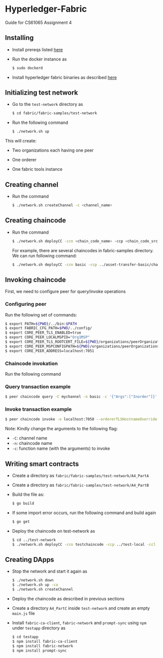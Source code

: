 
# Hyperledger-Fabric

Guide for CS61065 Assignment 4


## Installing

- Install prereqs listed [here](https://hyperledger-fabric.readthedocs.io/en/release-2.2/prereqs.html)

- Run the docker instance as
    ```bash
  $ sudo dockerd
    ```
- Install hyperledger fabric binaries as described [here](https://hyperledger-fabric.readthedocs.io/en/release-2.2/install.html)

## Initializing test network

- Go to the `test-network` directory as

    ```bash
  $ cd fabric/fabric-samples/test-network
    ```
- Run the following command
  ```bash
  $ ./network.sh up
    ```

This will create:

- Two organizations each having one peer

- One orderer

- One fabric tools instance

## Creating channel

- Run the command

    ```bash
  $ ./network.sh createChannel -c <channel_name>
    ```
## Creating chaincode

- Run the command

    ```bash
  $ ./network.sh deployCC -ccn <chain_code_name> -ccp <chain_code_src_path> -ccl <language> -c <channel_name>
    ```
  For example, there are several chaincodes in fabric-samples directory. We can run following command:
    ```bash
  $ ./network.sh deployCC -ccn basic -ccp ../asset-transfer-basic/chaincode-go -ccl go
    ```

## Invoking chaincode
First, we need to configure peer for query/invoke operations

### Configuring peer
Run the following set of commands:
```bash
$ export PATH=${PWD}/../bin:$PATH
$ export FABRIC_CFG_PATH=$PWD/../config/
$ export CORE_PEER_TLS_ENABLED=true
$ export CORE_PEER_LOCALMSPID="Org1MSP"
$ export CORE_PEER_TLS_ROOTCERT_FILE=${PWD}/organizations/peerOrganizations/org1.example.com/peers/peer0.org1.example.com/tls/ca.crt
$ export CORE_PEER_MSPCONFIGPATH=${PWD}/organizations/peerOrganizations/org1.example.com/users/Admin@org1.example.com/msp
$ export CORE_PEER_ADDRESS=localhost:7051
```
### Chaincode invokation
Run the following command

### Query transaction example
```bash
$ peer chaincode query -C mychannel -n basic -c '{"Args":["Inorder"]}'
```
### Invoke transaction example
```bash
$ peer chaincode invoke -o localhost:7050 --ordererTLSHostnameOverride orderer.example.com --tls --cafile "${PWD}/organizations/ordererOrganizations/example.com/orderers/orderer.example.com/msp/tlscacerts/tlsca.example.com-cert.pem" -C mychannel -n basic --peerAddresses localhost:7051 --tlsRootCertFiles "${PWD}/organizations/peerOrganizations/org1.example.com/peers/peer0.org1.example.com/tls/ca.crt" --peerAddresses localhost:9051 --tlsRootCertFiles "${PWD}/organizations/peerOrganizations/org2.example.com/peers/peer0.org2.example.com/tls/ca.crt" -c '{"function":"InitLedger","Args":[]}'
```
Note: Kindly change the arguments to the following flag:
- `-C`: channel name
- `-n`: chaincode name
- `-c`: function name (with the arguments) to invoke

## Writing smart contracts
- Create a directory as `fabric/fabric-samples/test-network/A4_PartA`
- Create a directory as `fabric/fabric-samples/test-network/A4_PartB`

- Build the file as:

  ```bash
  $ go build
  ```
- If some import error occurs, run the following command and build again
  ```bash
  $ go get
  ```
- Deploy the chaincode on test-network as
  ```bash
  $ cd ../test-network
  $ ./network.sh deployCC -ccn testchaincode -ccp ../test-local -ccl go
  ```
## Creating DApps
- Stop the network and start it again as
  ```bash
  $ ./network.sh down
  $ ./network.sh up -ca
  $ ./network.sh createChannel
  ```
- Deploy the chaincode as described in previous sections
- Create a directory `A4_PartC` inside `test-network` and create an empty `main.js` file
- Install `fabric-ca-client`, `fabric-network` and `prompt-sync` using `npm` under `testapp` directory as

  ```bash
  $ cd testapp
  $ npm install fabric-ca-client
  $ npm install fabric-network
  $ npm install prompt-sync
  ```
